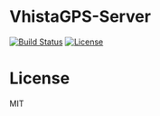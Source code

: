 # VhistaGPS-Server
[![Build Status](https://travis-ci.org/VhistaInc/VhistaGPS-Server.svg?branch=master)](https://travis-ci.org/VhistaInc/VhistaGPS-Server)
[![License](https://img.shields.io/badge/license-MIT-brightgreen.svg?style=flat)](https://github.com/VhistaInc/VhistaGPS-Server/blob/master/LICENSE)

# License
MIT

